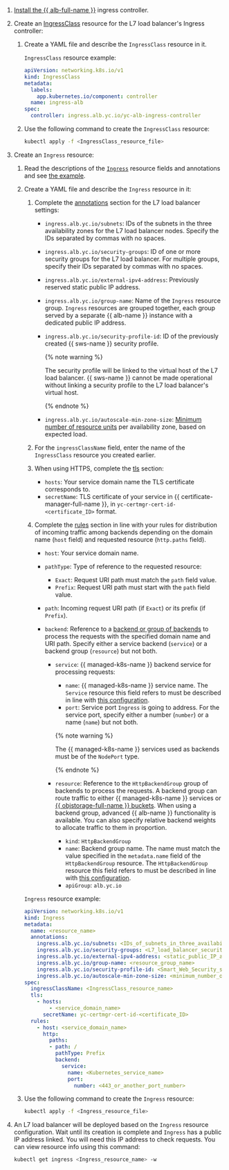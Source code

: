 1. [Install the {{ alb-full-name }}](../../../managed-kubernetes/operations/applications/alb-ingress-controller.md) ingress controller.

1. Create an [IngressClass](../../../application-load-balancer/k8s-ref/ingress-class.md) resource for the L7 load balancer's Ingress controller:

    1. Create a YAML file and describe the `IngressClass` resource in it.

        `IngressClass` resource example:

        ```yaml
        apiVersion: networking.k8s.io/v1
        kind: IngressClass
        metadata:
          labels:
            app.kubernetes.io/component: controller
          name: ingress-alb
        spec:
          controller: ingress.alb.yc.io/yc-alb-ingress-controller
        ```

    1. Use the following command to create the `IngressClass` resource:

        ```bash
        kubectl apply -f <IngressClass_resource_file>
        ```

1. Create an `Ingress` resource:

    1. Read the descriptions of the [`Ingress`](../../../managed-kubernetes/alb-ref/ingress.md) resource fields and annotations and see [the example](../../../managed-kubernetes/tutorials/alb-ingress-controller.md#create-ingress-and-apps).

    1. Create a YAML file and describe the `Ingress` resource in it:

        1. Complete the [annotations](../../../managed-kubernetes/alb-ref/ingress.md#annotations) section for the L7 load balancer settings:

            * `ingress.alb.yc.io/subnets`: IDs of the subnets in the three availability zones for the L7 load balancer nodes. Specify the IDs separated by commas with no spaces.
            * `ingress.alb.yc.io/security-groups`: ID of one or more security groups for the L7 load balancer. For multiple groups, specify their IDs separated by commas with no spaces.
            * `ingress.alb.yc.io/external-ipv4-address`: Previously reserved static public IP address.
            * `ingress.alb.yc.io/group-name`: Name of the `Ingress` resource group. `Ingress` resources are grouped together, each group served by a separate {{ alb-name }} instance with a dedicated public IP address.
            * `ingress.alb.yc.io/security-profile-id`: ID of the previously created {{ sws-name }} security profile.

                {% note warning %}

                The security profile will be linked to the virtual host of the L7 load balancer. {{ sws-name }} cannot be made operational without linking a security profile to the L7 load balancer's virtual host.

                {% endnote %}

            * `ingress.alb.yc.io/autoscale-min-zone-size`: [Minimum number of resource units](../../../application-load-balancer/concepts/application-load-balancer.md#lcu-scaling-settings) per availability zone, based on expected load.

        1. For the `ingressClassName` field, enter the name of the `IngressClass` resource you created earlier.

        1. When using HTTPS, complete the [tls](../../../managed-kubernetes/alb-ref/ingress.md#tls) section:

            * `hosts`: Your service domain name the TLS certificate corresponds to.
            * `secretName`: TLS certificate of your service in {{ certificate-manager-full-name }}, in `yc-certmgr-cert-id-<certificate_ID>` format.

        1. Complete the [rules](../../../managed-kubernetes/alb-ref/ingress.md#rule) section in line with your rules for distribution of incoming traffic among backends depending on the domain name (`host` field) and requested resource (`http.paths` field).

            * `host`: Your service domain name.
            * `pathType`: Type of reference to the requested resource:

                * `Exact`: Request URI path must match the `path` field value.
                * `Prefix`: Request URI path must start with the `path` field value.

            * `path`: Incoming request URI path (if `Exact`) or its prefix (if `Prefix`).
            * `backend`: Reference to a [backend or group of backends](../../../managed-kubernetes/alb-ref/ingress.md#backend) to process the requests with the specified domain name and URI path. Specify either a service backend (`service`) or a backend group (`resource`) but not both.

                * `service`: {{ managed-k8s-name }} backend service for processing requests:

                    * `name`: {{ managed-k8s-name }} service name. The `Service` resource this field refers to must be described in line with [this configuration](../../../application-load-balancer/k8s-ref/service-for-ingress.md).
                    * `port`: Service port `Ingress` is going to address. For the service port, specify either a number (`number`) or a name (`name`) but not both.

                    {% note warning %}

                    The {{ managed-k8s-name }} services used as backends must be of the `NodePort` type.

                    {% endnote %}

                * `resource`: Reference to the `HttpBackendGroup` group of backends to process the requests. A backend group can route traffic to either {{ managed-k8s-name }} services or [{{ objstorage-full-name }} buckets](../../../storage/concepts/bucket.md). When using a backend group, advanced {{ alb-name }} functionality is available. You can also specify relative backend weights to allocate traffic to them in proportion.

                    * `kind`: `HttpBackendGroup`
                    * `name`: Backend group name. The name must match the value specified in the `metadata.name` field of the `HttpBackendGroup` resource. The `HttpBackendGroup` resource this field refers to must be described in line with [this configuration](../../../application-load-balancer/k8s-ref/http-backend-group.md).
                    * `apiGroup`: `alb.yc.io`

        `Ingress` resource example:

        ```yaml
        apiVersion: networking.k8s.io/v1
        kind: Ingress
        metadata:
          name: <resource_name>
          annotations:
            ingress.alb.yc.io/subnets: <IDs_of_subnets_in_three_availability_zones>
            ingress.alb.yc.io/security-groups: <L7_load_balancer_security_group_ID>
            ingress.alb.yc.io/external-ipv4-address: <static_public_IP_address>
            ingress.alb.yc.io/group-name: <resource_group_name>
            ingress.alb.yc.io/security-profile-id: <Smart_Web_Security_security_profile_ID>
            ingress.alb.yc.io/autoscale-min-zone-size: <minimum_number_of_L7_load_balancer_resource_units_per_zone>
        spec:
          ingressClassName: <IngressClass_resource_name>
          tls:
            - hosts:
                - <service_domain_name>
              secretName: yc-certmgr-cert-id-<certificate_ID>
          rules:
            - host: <service_domain_name>
              http:
                paths:
                - path: /
                  pathType: Prefix
                  backend:
                    service:
                      name: <Kubernetes_service_name>
                      port:
                        number: <443_or_another_port_number>
        ```

    1. Use the following command to create the `Ingress` resource:

        ```bash
        kubectl apply -f <Ingress_resource_file>
        ```

1. An L7 load balancer will be deployed based on the `Ingress` resource configuration. Wait until its creation is complete and `Ingress` has a public IP address linked. You will need this IP address to check requests. You can view resource info using this command:

    ```bash
    kubectl get ingress <Ingress_resource_name> -w
    ```
